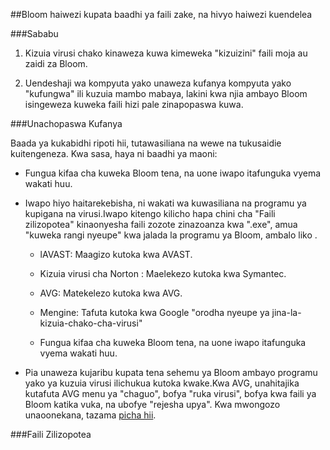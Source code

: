 ##Bloom haiwezi kupata baadhi ya faili zake, na hivyo haiwezi kuendelea

###Sababu

1) Kizuia virusi chako kinaweza kuwa kimeweka "kizuizini" faili moja au zaidi za Bloom.

2) Uendeshaji wa kompyuta yako unaweza kufanya kompyuta yako "kufungwa" ili kuzuia mambo mabaya, lakini kwa njia ambayo Bloom isingeweza kuweka faili hizi pale zinapopaswa kuwa.

###Unachopaswa Kufanya

Baada ya kukabidhi ripoti hii, tutawasiliana na wewe na tukusaidie kuitengeneza. Kwa sasa, haya ni baadhi ya maoni:


* Fungua kifaa cha kuweka Bloom tena, na uone iwapo itafunguka vyema wakati huu.

* Iwapo hiyo haitarekebisha, ni wakati wa kuwasiliana na programu ya kupigana na virusi.Iwapo kitengo kilicho hapa chini cha "Faili zilizopotea" kinaonyesha faili zozote zinazoanza kwa ".exe", amua "kuweka rangi nyeupe" kwa jalada la programu ya Bloom, ambalo liko .
    * lAVAST: Maagizo kutoka kwa AVAST.
    * Kizuia virusi cha Norton : Maelekezo kutoka kwa Symantec.
    * AVG: Matekelezo kutoka kwa AVG.
    * Mengine: Tafuta kutoka kwa Google "orodha nyeupe ya jina-la-kizuia-chako-cha-virusi" 

    * Fungua kifaa cha kuweka Bloom tena, na uone iwapo itafunguka vyema wakati huu.

* Pia unaweza kujaribu kupata tena sehemu ya Bloom ambayo programu yako ya kuzuia virusi ilichukua kutoka kwake.Kwa AVG, unahitajika kutafuta AVG menu ya "chaguo", bofya "ruka virusi", bofya kwa faili ya Bloom katika vuka, na ubofye "rejesha upya". Kwa mwongozo unaoonekana, tazama [picha hii](https://i.imgur.com/dlRrsSN.png).

###Faili Zilizopotea
